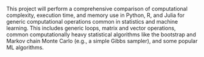 This project will perform a comprehensive comparison of computational complexity, execution time, and memory use in Python, R, and Julia for generic computational operations common in statistics and machine learning. This includes generic loops, matrix and vector operations, common computationally heavy statistical algorithms like the bootstrap and Markov chain Monte Carlo (e.g., a simple Gibbs sampler), and some popular ML algorithms.
